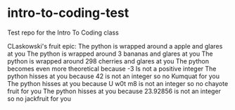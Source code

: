 # intro-to-coding-test
Test repo for the Intro To Coding class


CLaskowski's fruit epic:
The python is wrapped around a apple and glares at you
The python is wrapped around 3 bananas and glares at you
The python is wrapped around 298 cherries and glares at you
The python becomes even more theoretical because -3 Is not a positive integer
The python hisses at you because 42 is not an integer so no Kumquat for you
The python hisses at you because U w0t m8 is not an integer so no chayote fruit for you
The python hisses at you because 23.92856 is not an integer so no jackfruit for you

